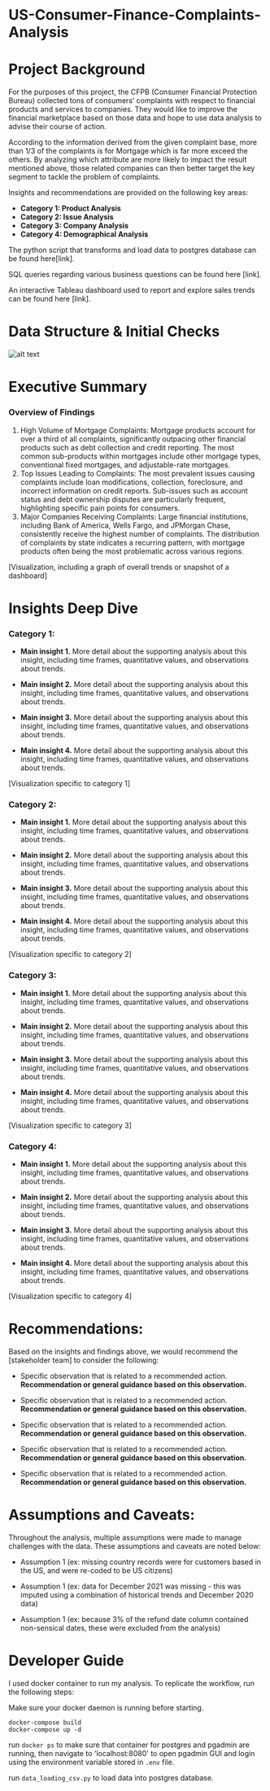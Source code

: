 # US-Consumer-Finance-Complaints-Analysis

# Project Background
For the purposes of this project, the CFPB (Consumer Financial Protection Bureau) collected tons of consumers’ complaints with respect to financial products and services to companies. They would like to improve the financial marketplace based on those data and hope to use data analysis to advise their course of action.

According to the information derived from the given complaint base, more than 1/3 of the complaints is for Mortgage which is far more exceed the others. By analyzing which attribute are more likely to impact the result mentioned above, those related companies can then better target the key segment to tackle the problem of complaints.

Insights and recommendations are provided on the following key areas:

- **Category 1: Product Analysis**
- **Category 2: Issue Analysis**
- **Category 3: Company Analysis** 
- **Category 4: Demographical Analysis** 

The python script that transforms and load data to postgres database can be found here[link].

SQL queries regarding various business questions can be found here [link].

An interactive Tableau dashboard used to report and explore sales trends can be found here [link].


# Data Structure & Initial Checks

![alt text](image.png)


# Executive Summary

### Overview of Findings

1. High Volume of Mortgage Complaints: Mortgage products account for over a third of all complaints, significantly outpacing other financial products such as debt collection and credit reporting. The most common sub-products within mortgages include other mortgage types, conventional fixed mortgages, and adjustable-rate mortgages.
2. Top Issues Leading to Complaints: The most prevalent issues causing complaints include loan modifications, collection, foreclosure, and incorrect information on credit reports. Sub-issues such as account status and debt ownership disputes are particularly frequent, highlighting specific pain points for consumers.
3. Major Companies Receiving Complaints: Large financial institutions, including Bank of America, Wells Fargo, and JPMorgan Chase, consistently receive the highest number of complaints. The distribution of complaints by state indicates a recurring pattern, with mortgage products often being the most problematic across various regions.

[Visualization, including a graph of overall trends or snapshot of a dashboard]


# Insights Deep Dive
### Category 1:

* **Main insight 1.** More detail about the supporting analysis about this insight, including time frames, quantitative values, and observations about trends.
  
* **Main insight 2.** More detail about the supporting analysis about this insight, including time frames, quantitative values, and observations about trends.
  
* **Main insight 3.** More detail about the supporting analysis about this insight, including time frames, quantitative values, and observations about trends.
  
* **Main insight 4.** More detail about the supporting analysis about this insight, including time frames, quantitative values, and observations about trends.

[Visualization specific to category 1]


### Category 2:

* **Main insight 1.** More detail about the supporting analysis about this insight, including time frames, quantitative values, and observations about trends.
  
* **Main insight 2.** More detail about the supporting analysis about this insight, including time frames, quantitative values, and observations about trends.
  
* **Main insight 3.** More detail about the supporting analysis about this insight, including time frames, quantitative values, and observations about trends.
  
* **Main insight 4.** More detail about the supporting analysis about this insight, including time frames, quantitative values, and observations about trends.

[Visualization specific to category 2]


### Category 3:

* **Main insight 1.** More detail about the supporting analysis about this insight, including time frames, quantitative values, and observations about trends.
  
* **Main insight 2.** More detail about the supporting analysis about this insight, including time frames, quantitative values, and observations about trends.
  
* **Main insight 3.** More detail about the supporting analysis about this insight, including time frames, quantitative values, and observations about trends.
  
* **Main insight 4.** More detail about the supporting analysis about this insight, including time frames, quantitative values, and observations about trends.

[Visualization specific to category 3]


### Category 4:

* **Main insight 1.** More detail about the supporting analysis about this insight, including time frames, quantitative values, and observations about trends.
  
* **Main insight 2.** More detail about the supporting analysis about this insight, including time frames, quantitative values, and observations about trends.
  
* **Main insight 3.** More detail about the supporting analysis about this insight, including time frames, quantitative values, and observations about trends.
  
* **Main insight 4.** More detail about the supporting analysis about this insight, including time frames, quantitative values, and observations about trends.

[Visualization specific to category 4]



# Recommendations:

Based on the insights and findings above, we would recommend the [stakeholder team] to consider the following: 

* Specific observation that is related to a recommended action. **Recommendation or general guidance based on this observation.**
  
* Specific observation that is related to a recommended action. **Recommendation or general guidance based on this observation.**
  
* Specific observation that is related to a recommended action. **Recommendation or general guidance based on this observation.**
  
* Specific observation that is related to a recommended action. **Recommendation or general guidance based on this observation.**
  
* Specific observation that is related to a recommended action. **Recommendation or general guidance based on this observation.**
  


# Assumptions and Caveats:

Throughout the analysis, multiple assumptions were made to manage challenges with the data. These assumptions and caveats are noted below:

* Assumption 1 (ex: missing country records were for customers based in the US, and were re-coded to be US citizens)
  
* Assumption 1 (ex: data for December 2021 was missing - this was imputed using a combination of historical trends and December 2020 data)
  
* Assumption 1 (ex: because 3% of the refund date column contained non-sensical dates, these were excluded from the analysis)

# Developer Guide

I used docker container to run my analysis. To replicate the workflow, run the following steps:

Make sure your docker daemon is running before starting.

```
docker-compose build
docker-compose up -d
```

run `docker ps` to make sure that container for postgres and pgadmin are running, then navigate to 'localhost:8080' to open pgadmin GUI and login using the environment variable stored in `.env` file.

run `data_loading_csv.py` to load data into postgres database.